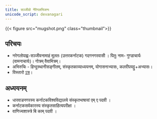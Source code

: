 ```yaml
---
title: सञ्जीवो नॆरॆगलभिजनः
unicode_script: devanagari
---
```


{{< figure src="mugshot.png"  class="thumbnail">}}


## परिचयः
- नरेगलोपाह्व-सञ्जीवनामाहं मूलतः (उत्तरकर्नाटक) गदगनगरवासी । पितुः नाम- गुण्डाचार्यः (वामनाचार्यः)। गोत्रम् वैवामित्रम्।  
- अभिरुचिः - हिन्दुस्थानीसङ्गीतम्, संस्कृतकाव्याध्ययनम्, योगासनाभ्यासः, कलरीपयट्टु+अभ्यासः।
- विस्तारो [ऽत्र](https://docs.google.com/document/d/1QpdDIe1U1o4haz30gk4UYpaVpdERrvPJUY-hu9gTb8E/edit)।

## अध्ययनम् 
- धारवाडनगरस्य कर्नाटकविश्वविद्यालये संस्कृतभाषायां एम् ए पदवी । 
- कर्नाटकसर्वकारस्य संस्कृतसाहित्यपरीक्षा । 
- वाणिज्यशास्त्रे बि काम् पदवी ।

